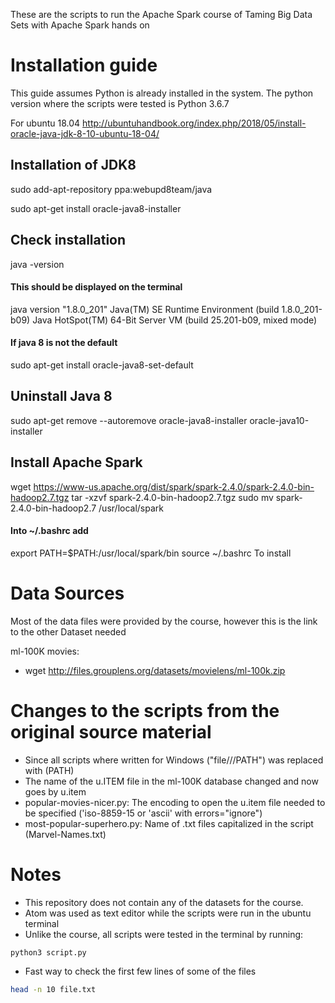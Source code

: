 
These are the scripts to run the Apache Spark course of Taming Big Data Sets with Apache Spark hands on

# Installation guide

This guide assumes Python is already installed in the system. The python version where the scripts were tested is Python 3.6.7

For ubuntu 18.04 http://ubuntuhandbook.org/index.php/2018/05/install-oracle-java-jdk-8-10-ubuntu-18-04/

## Installation of JDK8

sudo add-apt-repository ppa:webupd8team/java

sudo apt-get install oracle-java8-installer

## Check installation

java -version

#### This should be displayed on the terminal

java version "1.8.0_201"
Java(TM) SE Runtime Environment (build 1.8.0_201-b09)
Java HotSpot(TM) 64-Bit Server VM (build 25.201-b09, mixed mode)

#### If java 8 is not the default

sudo apt-get install oracle-java8-set-default

## Uninstall Java 8

sudo apt-get remove --autoremove oracle-java8-installer oracle-java10-installer

## Install Apache Spark

wget https://www-us.apache.org/dist/spark/spark-2.4.0/spark-2.4.0-bin-hadoop2.7.tgz
tar -xzvf spark-2.4.0-bin-hadoop2.7.tgz
sudo mv spark-2.4.0-bin-hadoop2.7 /usr/local/spark

#### Into ~/.bashrc add

export PATH=$PATH:/usr/local/spark/bin
source ~/.bashrc
To install 

# Data Sources

Most of the data files were provided by the course, however this is the link to the other Dataset needed

ml-100K movies:
- wget http://files.grouplens.org/datasets/movielens/ml-100k.zip

# Changes to the scripts from the original source material

- Since all scripts where written for Windows ("file///PATH") was replaced with (PATH)
- The name of the u.ITEM file in the ml-100K database changed and now goes by u.item
- popular-movies-nicer.py: The encoding to open the u.item file needed to be specified ('iso-8859-15 or 'ascii' with errors="ignore")
- most-popular-superhero.py: Name of .txt files capitalized in the script (Marvel-Names.txt)

# Notes

- This repository does not contain any of the datasets for the course.
- Atom was used as text editor while the scripts were run in the ubuntu terminal
- Unlike the course, all scripts were tested in the terminal by running:

```bash
python3 script.py
```

- Fast way to check the first few lines of some of the files

```bash
head -n 10 file.txt
```
